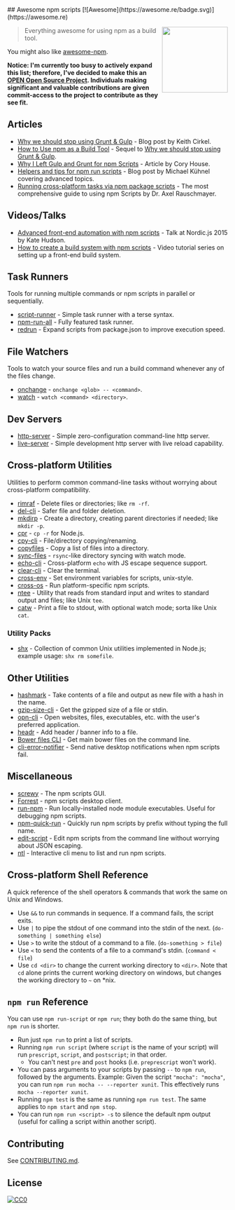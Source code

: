 <div class="github-widget" data-repo="RyanZim/awesome-npm-scripts"></div>
<script async src="https://pagead2.googlesyndication.com/pagead/js/adsbygoogle.js"></script><ins class="adsbygoogle" style="display:block" data-ad-client="ca-pub-6890694312814945" data-ad-slot="5473692530" data-ad-format="auto"  data-full-width-responsive="true"></ins><script>(adsbygoogle = window.adsbygoogle || []).push({});</script>
## Awesome npm scripts [![Awesome](https://awesome.re/badge.svg)](https://awesome.re)

[<img src="https://raw.githubusercontent.com/RyanZim/awesome-npm-scripts/master/npm-logo.png" align="right" width="150">](https://www.npmjs.com)

> Everything awesome for using npm as a build tool.

You might also like [awesome-npm](https://github.com/sindresorhus/awesome-npm).

**Notice: I'm currently too busy to actively expand this list; therefore, I've decided to make this an [OPEN Open Source Project](http://openopensource.github.io/). Individuals making significant and valuable contributions are given commit-access to the project to contribute as they see fit.**


<!-- START doctoc generated TOC please keep comment here to allow auto update -->
<!-- DON'T EDIT THIS SECTION, INSTEAD RE-RUN doctoc TO UPDATE -->



<!-- END doctoc generated TOC please keep comment here to allow auto update -->

## Articles

- [Why we should stop using Grunt & Gulp](https://www.keithcirkel.co.uk/why-we-should-stop-using-grunt/) - Blog post by Keith Cirkel.
- [How to Use npm as a Build Tool](https://www.keithcirkel.co.uk/how-to-use-npm-as-a-build-tool/) - Sequel to [Why we should stop using Grunt & Gulp](https://www.keithcirkel.co.uk/why-we-should-stop-using-grunt/).
- [Why I Left Gulp and Grunt for npm Scripts](https://medium.freecodecamp.com/why-i-left-gulp-and-grunt-for-npm-scripts-3d6853dd22b8) -  Article by Cory House.
- [Helpers and tips for npm run scripts](http://michael-kuehnel.de/tooling/2018/03/22/helpers-and-tips-for-npm-run-scripts.html) - Blog post by Michael Kühnel covering advanced topics.
- [Running cross-platform tasks via npm package scripts](https://exploringjs.com/nodejs-shell-scripting/ch_package-scripts.html) - The most comprehensive guide to using npm Scripts by Dr. Axel Rauschmayer.

## Videos/Talks

- [Advanced front-end automation with npm scripts](https://www.youtube.com/watch?v=0RYETb9YVrk) - Talk at Nordic.js 2015 by Kate Hudson.
- [How to create a build system with npm scripts](http://www.penta-code.com/how-to-create-a-build-system-with-npm-scripts/) - Video tutorial series on setting up a front-end build system.

## Task Runners

Tools for running multiple commands or npm scripts in parallel or sequentially.

- [script-runner](https://github.com/paulpflug/script-runner) - Simple task runner with a terse syntax.
- [npm-run-all](https://github.com/mysticatea/npm-run-all) - Fully featured task runner.
- [redrun](https://github.com/coderaiser/redrun) - Expand scripts from package.json to improve execution speed.

## File Watchers

Tools to watch your source files and run a build command whenever any of the files change.

- [onchange](https://github.com/Qard/onchange) - `onchange <glob> -- <command>`.
- [watch](https://github.com/mikeal/watch) - `watch <command> <directory>`.

## Dev Servers

- [http-server](https://github.com/indexzero/http-server) - Simple zero-configuration command-line http server.
- [live-server](https://github.com/tapio/live-server) - Simple development http server with live reload capability.

## Cross-platform Utilities

Utilities to perform common command-line tasks without worrying about cross-platform compatibility.

- [rimraf](https://github.com/isaacs/rimraf) - Delete files or directories; like `rm -rf`.
- [del-cli](https://github.com/sindresorhus/del-cli) - Safer file and folder deletion.
- [mkdirp](https://github.com/substack/node-mkdirp) - Create a directory, creating parent directories if needed; like `mkdir -p`.
- [cpr](https://github.com/davglass/cpr) - `cp -r` for Node.js.
- [cpy-cli](https://github.com/sindresorhus/cpy-cli) - File/directory copying/renaming.
- [copyfiles](https://github.com/calvinmetcalf/copyfiles) - Copy a list of files into a directory.
- [sync-files](https://github.com/byteclubfr/node-sync-files) - `rsync`-like directory syncing with watch mode.
- [echo-cli](https://github.com/iamakulov/echo-cli) - Cross-platform `echo` with JS escape sequence support.
- [clear-cli](https://github.com/sindresorhus/clear-cli) - Clear the terminal.
- [cross-env](https://github.com/kentcdodds/cross-env) - Set environment variables for scripts, unix-style.
- [cross-os](https://github.com/milewski/cross-os) - Run platform-specific npm scripts.
- [ntee](https://github.com/stefanmaric/ntee) - Utility that reads from standard input and writes to standard output and files; like Unix `tee`.
- [catw](https://github.com/substack/catw) - Print a file to stdout, with optional watch mode; sorta like Unix `cat`.

### Utility Packs

- [shx](https://github.com/shelljs/shx) - Collection of common Unix utilities implemented in Node.js; example usage: `shx rm somefile`.

## Other Utilities

- [hashmark](https://github.com/keithamus/hashmark) -  Take contents of a file and output as new file with a hash in the name.
- [gzip-size-cli](https://github.com/sindresorhus/gzip-size-cli) - Get the gzipped size of a file or stdin.
- [opn-cli](https://github.com/sindresorhus/opn-cli) - Open websites, files, executables, etc. with the user's preferred application.
- [headr](https://github.com/heldr/headr) - Add header / banner info to a file.
- [Bower files CLI](https://github.com/thompsonemerson/bower-files-cli) - Get main bower files on the command line.
- [cli-error-notifier](https://github.com/micromata/cli-error-notifier) - Send native desktop notifications when npm scripts fail.

## Miscellaneous

- [screwy](https://github.com/samueleaton/screwy) - The npm scripts GUI.
- [Forrest](https://github.com/stefanjudis/forrest) - npm scripts desktop client.
- [run-npm](https://github.com/timoxley/npm-run) - Run locally-installed node module executables. Useful for debugging npm scripts.
- [npm-quick-run](https://github.com/bahmutov/npm-quick-run) - Quickly run npm scripts by prefix without typing the full name.
- [edit-script](https://github.com/RyanZim/edit-script) - Edit npm scripts from the command line without worrying about JSON escaping.
- [ntl](https://github.com/ruyadorno/ntl) - Interactive cli menu to list and run npm scripts.

## Cross-platform Shell Reference

A quick reference of the shell operators & commands that work the same on Unix and Windows.

- Use `&&` to run commands in sequence. If a command fails, the script exits.
- Use `|` to pipe the stdout of one command into the stdin of the next. (`do-something | something else`)
- Use `>` to write the stdout of a command to a file. (`do-something > file`)
- Use `<` to send the contents of a file to a command's stdin. (`command < file`)
- Use `cd <dir>` to change the current working directory to `<dir>`. Note that `cd` alone prints the current working directory on windows, but changes the working directory to `~` on \*nix.

## `npm run` Reference

You can use `npm run-script` or `npm run`; they both do the same thing, but `npm run` is shorter.

- Run just `npm run` to print a list of scripts.
- Running `npm run script` (where `script` is the name of your script) will run `prescript`, `script`, and `postscript`; in that order.
  - You can't nest `pre` and `post` hooks (i.e. `preprescript` won't work).
- You can pass arguments to your scripts by passing `--` to `npm run`, followed by the arguments. Example: Given the script `"mocha": "mocha"`, you can run `npm run mocha -- --reporter xunit`. This effectively runs `mocha --reporter xunit`.
- Running `npm test` is the same as running `npm run test`. The same applies to `npm start` and `npm stop`.
- You can run `npm run <script> -s` to silence the default npm output (useful for calling a script within another script).

## Contributing

See [CONTRIBUTING.md](https://github.com/RyanZim/awesome-npm-scripts/blob/master/CONTRIBUTING.md).

## License

[![CC0](http://mirrors.creativecommons.org/presskit/buttons/88x31/svg/cc-zero.svg)](https://creativecommons.org/publicdomain/zero/1.0/)